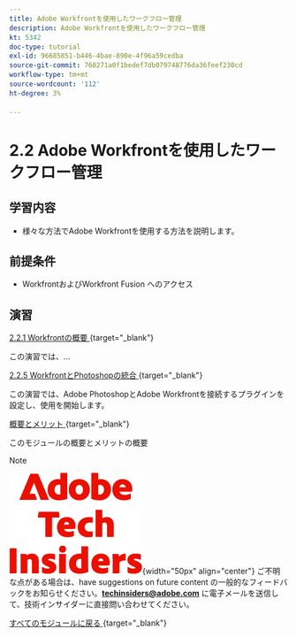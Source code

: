 ```yaml
---
title: Adobe Workfrontを使用したワークフロー管理
description: Adobe Workfrontを使用したワークフロー管理
kt: 5342
doc-type: tutorial
exl-id: 96685851-b446-4bae-890e-4f96a59cedba
source-git-commit: 760271a0f1bedef7db079748776da36feef230cd
workflow-type: tm+mt
source-wordcount: '112'
ht-degree: 3%

---
```


# 2.2 Adobe Workfrontを使用したワークフロー管理

## 学習内容

- 様々な方法でAdobe Workfrontを使用する方法を説明します。

## 前提条件

- WorkfrontおよびWorkfront Fusion へのアクセス

## 演習

[2.2.1 Workfrontの概要 ](./ex1.md){target="_blank"}

この演習では、...

[2.2.5 WorkfrontとPhotoshopの統合 ](./ex5.md){target="_blank"}

この演習では、Adobe PhotoshopとAdobe Workfrontを接続するプラグインを設定し、使用を開始します。

[ 概要とメリット ](./summary.md){target="_blank"}

このモジュールの概要とメリットの概要

>[!NOTE]
>
>![ 技術インサイダー ](./../../../assets/images/techinsiders.png){width="50px" align="center"}
>ご不明な点がある場合は、have suggestions on future content の一般的なフィードバックをお知らせください。**techinsiders@adobe.com** に電子メールを送信して、技術インサイダーに直接問い合わせてください。

[ すべてのモジュールに戻る ](../../../overview.md){target="_blank"}
